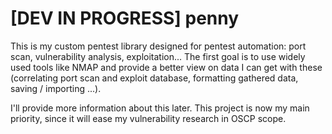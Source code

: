 # [DEV IN PROGRESS] penny
This is my custom pentest library designed for pentest automation: port scan, vulnerability analysis, exploitation...
The first goal is to use widely used tools like NMAP and provide a better view on data I can get with these (correlating port scan and exploit database, formatting gathered data, saving / importing ...).

I'll provide more information about this later.
This project is now my main priority, since it will ease my vulnerability research in OSCP scope. 
